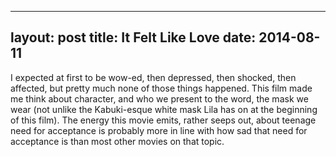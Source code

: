 ------
layout: post
title: It Felt Like Love 
date:  2014-08-11 
-----
 I expected at first to be wow-ed, then depressed, then shocked, then affected, but pretty much none of those things happened. This film made me think about character, and who we present to the word, the mask we wear (not unlike the Kabuki-esque white mask Lila has on at the beginning of this film). The energy this movie emits, rather seeps out, about teenage need for acceptance is probably more in line with how sad that need for acceptance is than most other movies on that topic.
